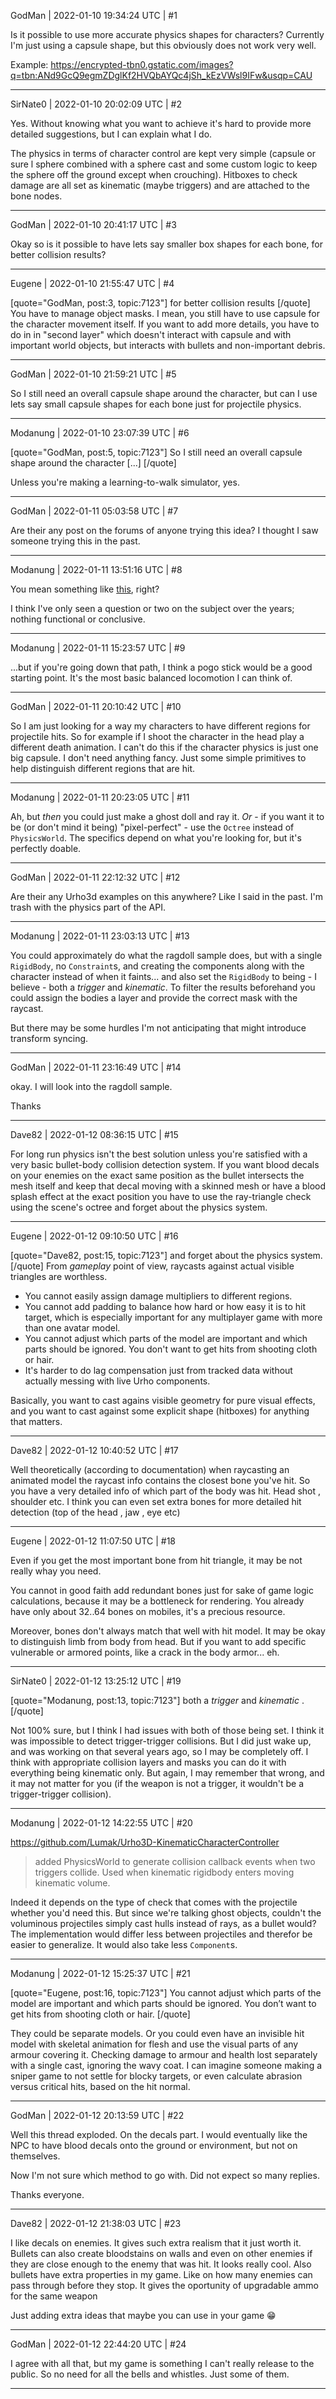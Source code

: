 GodMan | 2022-01-10 19:34:24 UTC | #1

Is it possible to use more accurate physics shapes for characters? Currently I'm just using a capsule shape, but this obviously does not work very well. 

Example:
https://encrypted-tbn0.gstatic.com/images?q=tbn:ANd9GcQ9egmZDglKf2HVQbAYQc4jSh_kEzVWsl9IFw&usqp=CAU

-------------------------

SirNate0 | 2022-01-10 20:02:09 UTC | #2

Yes. Without knowing what you want to achieve it's hard to provide more detailed suggestions, but I can explain what I do.

The physics in terms of character control are kept very simple (capsule or sure l sphere combined with a sphere cast and some custom logic to keep the sphere off the ground except when crouching). Hitboxes to check damage are all set as kinematic (maybe triggers) and are attached to the bone nodes.

-------------------------

GodMan | 2022-01-10 20:41:17 UTC | #3

Okay so is it possible to have lets say smaller box shapes for each bone, for better collision results?

-------------------------

Eugene | 2022-01-10 21:55:47 UTC | #4

[quote="GodMan, post:3, topic:7123"]
for better collision results
[/quote]
You have to manage object masks.
I mean, you still have to use capsule for the character movement itself.
If you want to add more details, you have to do in in "second layer" which doesn't interact with capsule and with important world objects, but interacts with bullets and non-important debris.

-------------------------

GodMan | 2022-01-10 21:59:21 UTC | #5

So I still need an overall capsule shape around the character, but can I use lets say small capsule shapes for each bone just for projectile physics.

-------------------------

Modanung | 2022-01-10 23:07:39 UTC | #6

[quote="GodMan, post:5, topic:7123"]
So I still need an overall capsule shape around the character [...]
[/quote]

Unless you're making a learning-to-walk simulator, yes.

-------------------------

GodMan | 2022-01-11 05:03:58 UTC | #7

Are their any post on the forums of anyone trying this idea? I thought I saw someone trying this in the past.

-------------------------

Modanung | 2022-01-11 13:51:16 UTC | #8

You mean something like [this](https://invidious.kavin.rocks/embed/pgaEE27nsQw), right?

I think I've only seen a question or two on the subject over the years; nothing functional or conclusive.

-------------------------

Modanung | 2022-01-11 15:23:57 UTC | #9

...but if you're going down that path, I think a pogo stick would be a good starting point. It's the most basic balanced locomotion I can think of.

-------------------------

GodMan | 2022-01-11 20:10:42 UTC | #10

So I am just looking for a way my characters to have different regions for projectile hits. So for example if I shoot the character in the head play a different death animation. I can't do this if the character physics is just one big capsule. I don't need anything fancy. Just some simple primitives to help distinguish different regions that are hit.

-------------------------

Modanung | 2022-01-11 20:23:05 UTC | #11

Ah, but _then_ you could just make a ghost doll and ray it. *Or* - if you want it to be (or don't mind it being) "pixel-perfect" - use the `Octree` instead of `PhysicsWorld`.
The specifics depend on what you're looking for, but it's perfectly doable.

-------------------------

GodMan | 2022-01-11 22:12:32 UTC | #12

Are their any Urho3d examples on this anywhere? Like I said in the past. I'm trash with the physics part of the API.

-------------------------

Modanung | 2022-01-11 23:03:13 UTC | #13

You could approximately do what the ragdoll sample does, but with a single `RigidBody`, no `Constraint`s, and creating the components along with the character instead of when it faints... and also set the `RigidBody` to being - I believe - both a _trigger_ and _kinematic_. To filter the results beforehand you could assign the bodies a layer and provide the correct mask with the raycast.

But there may be some hurdles I'm not anticipating that might introduce transform syncing.

-------------------------

GodMan | 2022-01-11 23:16:49 UTC | #14

okay. I will look into the ragdoll sample. 

Thanks

-------------------------

Dave82 | 2022-01-12 08:36:15 UTC | #15

For long run physics isn't the best solution unless you're satisfied with a very basic bullet-body collision detection system. If you want blood decals on your enemies on the exact same position as the bullet intersects the mesh itself and keep that decal moving with a skinned mesh or have a blood splash effect at the exact position you have to use the ray-triangle check using the scene's octree and forget about the physics system.

-------------------------

Eugene | 2022-01-12 09:10:50 UTC | #16

[quote="Dave82, post:15, topic:7123"]
and forget about the physics system.
[/quote]
From *gameplay* point of view, raycasts against actual visible triangles are worthless.

* You cannot easily assign damage multipliers to different regions.
* You cannot add padding to balance how hard or how easy it is to hit target, which is especially important for any multiplayer game with more than one avatar model.
* You cannot adjust which parts of the model are important and which parts should be ignored. You don't want to get hits from shooting cloth or hair.
* It's harder to do lag compensation just from tracked data without actually messing with live Urho components.

Basically, you want to cast agains visible geometry for pure visual effects, and you want to cast against some explicit shape (hitboxes) for anything that matters.

-------------------------

Dave82 | 2022-01-12 10:40:52 UTC | #17

Well theoretically (according to documentation) when raycasting an animated model the raycast info contains the closest bone you've hit. So you have a very detailed info of which part of the body was hit. Head shot , shoulder etc. I think you can even set extra bones for more detailed hit detection (top of the head , jaw , eye etc)

-------------------------

Eugene | 2022-01-12 11:07:50 UTC | #18

Even if you get the most important bone from hit triangle, it may be not really whay you need.

You cannot in good faith add redundant bones just for sake of game logic calculations, because it may be a bottleneck for rendering. You already have only about 32..64 bones on mobiles, it's a precious resource.

Moreover, bones don't always match that well with hit model.
It may be okay to distinguish limb from body from head.
But if you want to add specific vulnerable or armored points, like a crack in the body armor... eh.

-------------------------

SirNate0 | 2022-01-12 13:25:12 UTC | #19

[quote="Modanung, post:13, topic:7123"]
both a *trigger* and *kinematic* .
[/quote]

Not 100% sure, but I think I had issues with both of those being set. I think it was impossible to detect trigger-trigger collisions. But I did just wake up, and was working on that several years ago, so I may be completely off. I think with appropriate collision layers and masks you can do it with everything being kinematic only. But again, I may remember that wrong, and it may not matter for you (if the weapon is not a trigger, it wouldn't be a trigger-trigger collision).

-------------------------

Modanung | 2022-01-12 14:22:55 UTC | #20

https://github.com/Lumak/Urho3D-KinematicCharacterController

> added PhysicsWorld to generate collision callback events when two triggers collide. Used when kinematic rigidbody enters moving kinematic volume.

Indeed it depends on the type of check that comes with the projectile whether you'd need this. But since we're talking ghost objects, couldn't the voluminous projectiles simply cast hulls instead of rays, as a bullet would? The implementation would differ less between projectiles and therefor be easier to generalize. It would also take less `Component`s.

-------------------------

Modanung | 2022-01-12 15:25:37 UTC | #21

[quote="Eugene, post:16, topic:7123"]
You cannot adjust which parts of the model are important and which parts should be ignored. You don’t want to get hits from shooting cloth or hair.
[/quote]

They could be separate models. Or you could even have an invisible hit model with skeletal animation for flesh and use the visual parts of any armour covering it. Checking damage to armour and health lost separately with a single cast, ignoring the wavy coat.
I can imagine someone making a sniper game to not settle for blocky targets, or even calculate abrasion versus critical hits, based on the hit normal.

-------------------------

GodMan | 2022-01-12 20:13:59 UTC | #22

Well this thread exploded. On the decals part. I would eventually like the NPC to have blood decals onto the ground or environment, but not on themselves. 

Now I'm not sure which method to go with. Did not expect so many replies.

Thanks everyone.

-------------------------

Dave82 | 2022-01-12 21:38:03 UTC | #23

I like decals on enemies. It gives such extra realism that it just worth it. Bullets can also create bloodstains on walls and even on other enemies if they are close enough to the enemy that was hit. It looks really cool. Also bullets have extra properties in my game. Like on how many enemies can pass through before they  stop. It gives the oportunity of upgradable ammo for the same weapon

Just adding extra ideas that maybe you can use in your game 😁

-------------------------

GodMan | 2022-01-12 22:44:20 UTC | #24

I agree with all that, but my game is something I can't really release to the public. So no need for all the bells and whistles. Just some of them.

-------------------------

